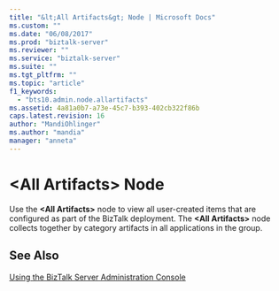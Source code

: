 ```yaml
---
title: "&lt;All Artifacts&gt; Node | Microsoft Docs"
ms.custom: ""
ms.date: "06/08/2017"
ms.prod: "biztalk-server"
ms.reviewer: ""
ms.service: "biztalk-server"
ms.suite: ""
ms.tgt_pltfrm: ""
ms.topic: "article"
f1_keywords: 
  - "bts10.admin.node.allartifacts"
ms.assetid: 4a81a0b7-a73e-45c7-b393-402cb322f86b
caps.latest.revision: 16
author: "MandiOhlinger"
ms.author: "mandia"
manager: "anneta"
---
```

# &lt;All Artifacts&gt; Node
Use the **\<All Artifacts>** node to view all user-created items that are configured as part of the BizTalk deployment. The **\<All Artifacts>** node collects together by category artifacts in all applications in the group.  
  
## See Also  
 [Using the BizTalk Server Administration Console](../core/using-the-biztalk-server-administration-console.md)